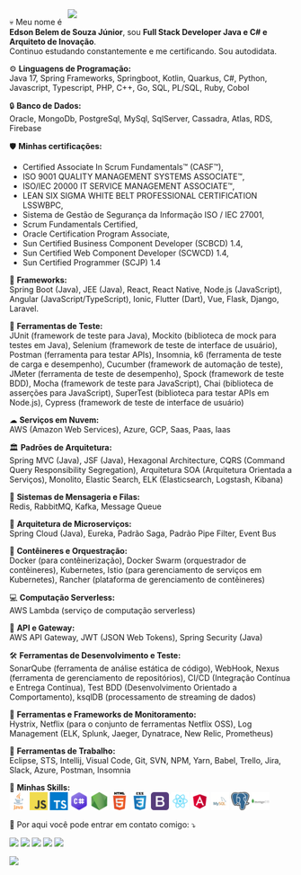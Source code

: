 <img src="https://raw.githubusercontent.com/MicaelliMedeiros/micaellimedeiros/master/image/computer-illustration.png" min-width="400px" max-width="400px" width="400px" align="right">

<p align="left"> 
  💀 Meu nome é <b>Edson Belem de Souza Júnior</b>, sou <b>Full Stack Developer Java e C# e Arquiteto de Inovação</b>. <br>
  Continuo estudando constantemente e me certificando. Sou autodidata.
</p>

<p align="left">
  ⚙ <b>Linguagens de Programação:</b> <br>
  Java 17, Spring Frameworks, Springboot, Kotlin, Quarkus, C#, Python, Javascript, Typescript, PHP, C++, Go, SQL, PL/SQL, Ruby, Cobol
</p>

<p align="left">
  🔒 <b>Banco de Dados:</b> <br>
  Oracle, MongoDb, PostgreSql, MySql, SqlServer, Cassadra, Atlas, RDS, Firebase
</p>

<p align="left">
🛡 <b>Minhas certificações:</b>
</p>
  <ul>
    <li>Certified Associate In Scrum Fundamentals™ (CASF™), </li>
    <li>
  ISO 9001 QUALITY MANAGEMENT SYSTEMS ASSOCIATE™,     
    </li>
    <li>
  ISO/IEC 20000 IT SERVICE MANAGEMENT ASSOCIATE™,     
    </li>
<li>
  LEAN SIX SIGMA WHITE BELT PROFESSIONAL CERTIFICATION LSSWBPC, 
</li>
<li>
  Sistema de Gestão de Segurança da Informação ISO / IEC 27001, 
</li>
    <li>
  Scrum Fundamentals Certified,     
    </li>
    <li>
  Oracle Certification Program Associate,     
    </li>
    <li>
  Sun Certified Business Component Developer (SCBCD) 1.4,     
    </li>
    <li>
  Sun Certified Web Component Developer (SCWCD) 1.4,     
    </li>
    <li>
  Sun Certified Programmer (SCJP) 1.4    
    </li>
  </ul>
  
<p align="left">
🌱 <b>Frameworks:</b><br>
Spring Boot (Java), JEE (Java), React, React Native, Node.js (JavaScript), Angular (JavaScript/TypeScript), Ionic, Flutter (Dart), Vue, Flask, Django, Laravel.
</p>

<p align="left">
🧪 <b>Ferramentas de Teste:</b><br>
JUnit (framework de teste para Java), Mockito (biblioteca de mock para testes em Java), Selenium (framework de teste de interface de usuário), Postman (ferramenta para testar APIs), Insomnia, k6 (ferramenta de teste de carga e desempenho), Cucumber (framework de automação de teste), JMeter (ferramenta de teste de desempenho), Spock (framework de teste BDD), Mocha (framework de teste para JavaScript), Chai (biblioteca de asserções para JavaScript), SuperTest (biblioteca para testar APIs em Node.js), Cypress (framework de teste de interface de usuário)
</p>

<p align="left">
☁ <b>Serviços em Nuvem:</b><br>
AWS (Amazon Web Services), Azure, GCP, Saas, Paas, Iaas
</p>

<p align="left">
🏛 <b>Padrões de Arquitetura:</b><br>
Spring MVC (Java), JSF (Java), Hexagonal Architecture, CQRS (Command Query Responsibility Segregation), Arquitetura SOA (Arquitetura Orientada a Serviços), Monolito, Elastic Search, ELK (Elasticsearch, Logstash, Kibana)
</p>

<p align="left">
💬 <b>Sistemas de Mensageria e Filas:</b><br>
Redis, RabbitMQ, Kafka, Message Queue
</p>

<p align="left">
🔗 <b>Arquitetura de Microserviços:</b><br>
Spring Cloud (Java), Eureka, Padrão Saga, Padrão Pipe Filter, Event Bus
</p>

<p align="left">
🧰 <b>Contêineres e Orquestração:</b><br>
Docker (para contêinerização), Docker Swarm (orquestrador de contêineres), Kubernetes, Istio (para gerenciamento de serviços em Kubernetes), Rancher (plataforma de gerenciamento de contêineres)
</p>

<p align="left">
💻 <b>Computação Serverless:</b><br>
AWS Lambda (serviço de computação serverless)
</p>

<p align="left">
🚪 <b>API e Gateway:</b><br>
AWS API Gateway, JWT (JSON Web Tokens), Spring Security (Java)
</p>

<p align="left">
🛠 <b>Ferramentas de Desenvolvimento e Teste:</b><br>
SonarQube (ferramenta de análise estática de código), WebHook, Nexus (ferramenta de gerenciamento de repositórios), CI/CD (Integração Contínua e Entrega Contínua), Test BDD (Desenvolvimento Orientado a Comportamento), ksqlDB (processamento de streaming de dados)
</p>

<p align="left">
👀 <b>Ferramentas e Frameworks de Monitoramento:</b><br>
Hystrix, Netflix (para o conjunto de ferramentas Netflix OSS), Log Management (ELK, Splunk, Jaeger, Dynatrace, New Relic, Prometheus)
</p>

<p align="left">
  💼 <b>Ferramentas de Trabalho:</b> <br>
  Eclipse, STS, Intellij, Visual Code, Git, SVN, NPM, Yarn, Babel, Trello, Jira, Slack, Azure, Postman, Insomnia
</p>

<p align="left"> 
🚀 <b>Minhas Skills:</b> <br>
<code><img height="32" src="https://raw.githubusercontent.com/github/explore/80688e429a7d4ef2fca1e82350fe8e3517d3494d/topics/java/java.png" alt="Java"/></code>
<code><img height="32" src="https://raw.githubusercontent.com/github/explore/80688e429a7d4ef2fca1e82350fe8e3517d3494d/topics/javascript/javascript.png" alt="Javascript"/></code>
<code><img height="32" src="https://raw.githubusercontent.com/github/explore/80688e429a7d4ef2fca1e82350fe8e3517d3494d/topics/typescript/typescript.png" alt="Typescript"/></code>
<code><img height="32" src="https://raw.githubusercontent.com/github/explore/80688e429a7d4ef2fca1e82350fe8e3517d3494d/topics/csharp/csharp.png" alt="Csharp"/></code>  
<code><img height="32" src="https://raw.githubusercontent.com/github/explore/80688e429a7d4ef2fca1e82350fe8e3517d3494d/topics/nodejs/nodejs.png" alt="Nodejs"/></code>
<code><img height="32" src="https://raw.githubusercontent.com/github/explore/80688e429a7d4ef2fca1e82350fe8e3517d3494d/topics/html/html.png" alt="HTML5"/></code>
<code><img height="32" src="https://raw.githubusercontent.com/github/explore/80688e429a7d4ef2fca1e82350fe8e3517d3494d/topics/css/css.png" alt="CSS"/></code>
<code><img height="32" src="https://raw.githubusercontent.com/github/explore/80688e429a7d4ef2fca1e82350fe8e3517d3494d/topics/bootstrap/bootstrap.png" alt="Bootstrap"/></code>
<code><img height="32" src="https://raw.githubusercontent.com/github/explore/80688e429a7d4ef2fca1e82350fe8e3517d3494d/topics/react/react.png" alt="React"/></code>
<code><img height="32" src="https://raw.githubusercontent.com/github/explore/80688e429a7d4ef2fca1e82350fe8e3517d3494d/topics/angular/angular.png" alt="Angular"/></code>
<code><img height="32" src="https://raw.githubusercontent.com/github/explore/80688e429a7d4ef2fca1e82350fe8e3517d3494d/topics/mysql/mysql.png" alt="MySQL"/></code>
<code><img height="32" src="https://raw.githubusercontent.com/github/explore/80688e429a7d4ef2fca1e82350fe8e3517d3494d/topics/postgresql/postgresql.png" alt="PostegreSQL"/></code>
<code><img height="32" src="https://raw.githubusercontent.com/github/explore/80688e429a7d4ef2fca1e82350fe8e3517d3494d/topics/mongodb/mongodb.png" alt="MongoDB"/></code>
</p>

<p align="left">
  💌 Por aqui você pode entrar em contato comigo: ⤵️
</p>

<p align="left">
  <a href="mailto:edsonbelemsjunior@gmail.com" alt="Gmail">
  <img src="https://img.shields.io/badge/-Gmail-FF0000?style=flat-square&labelColor=FF0000&logo=gmail&logoColor=white&link=LINK-DO-SEU-GMAIL" /></a>

  <a href="https://www.linkedin.com/in/edsonbelemsjunior/" alt="LinkedIn">
  <img src="https://img.shields.io/badge/-Linkedin-0e76a8?style=flat-square&logo=Linkedin&logoColor=white&link=LINK-DO-SEU-LINKEDIN" /></a>

  <a href="https://wa.me/5521981990108" alt="WhatsApp">
  <img src="https://img.shields.io/badge/-WhatsApp-25d366?style=flat-square&labelColor=25d366&logo=whatsapp&logoColor=white&link=API-DO-SEU-WHATSAPP"/></a>

  <a href="https://web.facebook.com/edsonbelemsjunior" alt="Facebook">
  <img src="https://img.shields.io/badge/-Facebook-3b5998?style=flat-square&labelColor=3b5998&logo=facebook&logoColor=white&link=LINK-DO-SEU-FACEBOOK"/></a>

  <a href="https://www.instagram.com/edson.junior/" alt="Instagram">
  <img src="https://img.shields.io/badge/-Instagram-DF0174?style=flat-square&labelColor=DF0174&logo=instagram&logoColor=white&link=LINK-DO-SEU-INSTAGRAM"/></a>
</p>

<img align='left' src="https://github-readme-stats.vercel.app/api?username=devedsonbelem&show_icons=true&title_color=dff9fb&text_color=ffffff&icon_color=badc58&bg_color=30336b&cache_seconds=2300">

